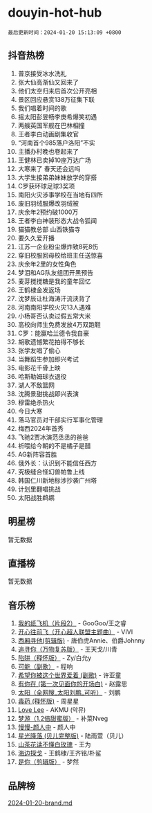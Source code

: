 # douyin-hot-hub

`最后更新时间：2024-01-20 15:13:09 +0800`

## 抖音热榜

1. 普京接受冰水洗礼
1. 张大仙高渐仙又回来了
1. 他们太空归来后首次公开亮相
1. 景区回应悬赏138万征集下联
1. 我们唱着时间的歌
1. 摇太阳彭昱畅李庚希爆笑初遇
1. 两艘英国军舰在巴林相撞
1. 王者李白动画剧集收官
1. “河南首个985落户洛阳”不实
1. 主播办村晚也卷起来了
1. 王健林已卖掉10座万达广场
1. 大寒来了 春天还会远吗
1. 大学生接弟弟妹妹放学的穿搭
1. C罗获环球足球3奖项
1. 南阳火灾涉事学校在当地有四所
1. 废旧羽绒服爆改羽绒被
1. 庆余年2预约破1000万
1. 王者李白神装形态大战令狐闻
1. 猫猫教总部 山西铁猫寺
1. 要久久爱开播
1. 江苏一企业粉尘爆炸致8死8伤
1. 穿旧校服回母校给班主任送惊喜
1. 庆余年2里的女性角色
1. 梦泪和AG队友组团开黑预告
1. 麦芽搅搅糖是我的童年回忆
1. 王鹤棣金发返场
1. 沈梦辰让杜海涛汗流浃背了
1. 河南南阳学校火灾13人遇难
1. 小杨哥否认卖过假五常大米
1. 高校向师生免费发放4万双跑鞋
1. C罗：能赢哈兰德令我自豪
1. 胡歌遗憾繁花拍得不够长
1. 张学友唱了偷心
1. 当舞蹈生参加即兴考试
1. 电影花千骨上映
1. 哈斯勒姆球衣退役
1. 湖人不敌篮网
1. 沈腾景甜挑战即兴表演
1. 穆雷绝杀热火
1. 今日大寒
1. 落马官员对干部实行军事化管理
1. 梅西2024年首秀
1. 飞驰2贾冰演范丞丞的爸爸
1. 祈喂给今朝的不是橘子是醋
1. AG新阵容首胜
1. 俄外长：认识到不能信任西方
1. 究极缝合怪幻兽帕鲁上线
1. 韩国仁川新地标涉抄袭广州塔
1. 计划里翻唱挑战
1. 太阳战胜鹈鹕

## 明星榜

暂无数据

## 直播榜

暂无数据

## 音乐榜

1. [我的纸飞机（片段2）](https://sf86-cdn-tos.douyinstatic.com/obj/tos-cn-ve-2774/oM2ZrKcg2CD5AeRB2gkeXOFB1IxAGJdZPazYHf) - GooGoo/王之睿
1. [开心往前飞（开心超人联盟主题曲）](https://sf6-cdn-tos.douyinstatic.com/obj/tos-cn-ve-2774/9d8fb7c82cf1421fb93a9fe925275e0a) - VIVI
1. [西厢寻他(剪辑版)](https://sf6-cdn-tos.douyinstatic.com/obj/tos-cn-ve-2774/oUsAVfAQKlRNxEv5qxvIB8o5qmIWUcXbzJKJhw) - 唐伯虎Annie、伯爵Johnny
1. [追寻你（万物复苏版）](https://sf86-cdn-tos.douyinstatic.com/obj/tos-cn-ve-2774/oYeAZJsbjIDit9APmBg8u6uDUQnHmoCf3gbo74) - 王天戈/川青
1. [陷阱（释怀版）](https://sf86-cdn-tos.douyinstatic.com/obj/tos-cn-ve-2774/oE8C21LeZrzKLDFfQYgMzx4GAIHageG5IzayY7) - Zy/白允y
1. [可能（副歌）](https://sf86-cdn-tos.douyinstatic.com/obj/tos-cn-ve-2774/cde1731888894259b333569393c2fb51) - 程响
1. [希望你被这个世界爱着 (副歌)](https://sf86-cdn-tos.douyinstatic.com/obj/tos-cn-ve-2774/oUHCmWQfZlE3QQBKBeD8rCFLpJzPgCpImhsxMt) - 许亚童
1. [有你在 (第一次见面你的开场白)](https://sf86-cdn-tos.douyinstatic.com/obj/tos-cn-ve-2774/oAthrQ3ClJBfI57uBoFEgNDYtNCZ0TSYQQfxQ0) - 赵露思
1. [太阳（全网搜_太阳刘鹏_可听）](https://sf6-cdn-tos.douyinstatic.com/obj/tos-cn-ve-2774/ogWbyIQnlBFImVbeDocRdCIYtBHlbJXgfZMvgz) - 刘鹏
1. [毒药 (释怀版)](https://sf6-cdn-tos.douyinstatic.com/obj/tos-cn-ve-2774/oYILMEAzspdZBIzy4frJNB8ZHPHWAhiwowd4Ad) - 周星星
1. [Love Lee](https://sf86-cdn-tos.douyinstatic.com/obj/tos-cn-ve-2774/o05GbkJGbCBTdDnMtB0fwOYgkeZp23vrWQDQBS) - AKMU (악뮤)
1. [梦游（1.2倍甜蜜版）](https://sf3-cdn-tos.douyinstatic.com/obj/tos-cn-ve-2774/o4gyAUm8hwufoEABmwVIiQtHsFuGzAEEWtNMzo) - 补菜Nveg
1. [慢慢-颜人中](https://sf6-cdn-tos.douyinstatic.com/obj/tos-cn-ve-2774/ocjHNfBXdBxQNC8ZGAeoLMFTUgtBg8bkExunDC) - 颜人中
1. [星光降落 (贝儿完整版)](https://sf6-cdn-tos.douyinstatic.com/obj/tos-cn-ve-2774/okwB9hAwyAtsFFkFBzAX1hOOfQuIoMNs0W2Mwr) - 陆雨萱（贝儿）
1. [山茶花读不懂白玫瑰](https://sf3-cdn-tos.douyinstatic.com/obj/tos-cn-ve-2774/osfn8B7DktrRHEPJgPCfDbw7QDQEkwC16BxZg9) - 王为
1. [海边探戈](https://sf86-cdn-tos.douyinstatic.com/obj/tos-cn-ve-2774/os9gE0VQCGqt6VQkZDyBBYvfSDY0QFe3vVmubn) - 王鹤棣/王齐铭/朴鲨
1. [是你（剪辑版）](https://sf86-cdn-tos.douyinstatic.com/obj/tos-cn-ve-2774/46019dae783c4c969944217fe1cfafc4) - 梦然

## 品牌榜

[2024-01-20-brand.md](2024-01-20-brand.md)
